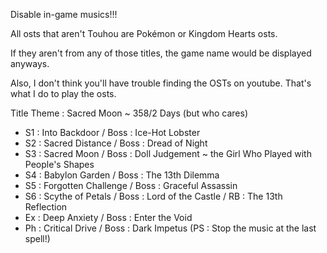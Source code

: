Disable in-game musics!!!

All osts that aren't Touhou are Pokémon or Kingdom Hearts osts. 

If they aren't from any of those titles, the game name would be displayed anyways.

Also, I don't think you'll have trouble finding the OSTs on youtube. That's what I do to play the osts.

Title Theme : Sacred Moon ~ 358/2 Days
(but who cares)

- S1 : Into Backdoor / Boss : Ice-Hot Lobster
- S2 : Sacred Distance / Boss : Dread of Night
- S3 : Sacred Moon / Boss : Doll Judgement ~ the Girl Who Played with People's Shapes
- S4 : Babylon Garden / Boss : The 13th Dilemma
- S5 : Forgotten Challenge / Boss : Graceful Assassin
- S6 : Scythe of Petals / Boss : Lord of the Castle / RB : The 13th Reflection
- Ex : Deep Anxiety / Boss : Enter the Void
- Ph : Critical Drive / Boss : Dark Impetus (PS : Stop the music at the last spell!)
